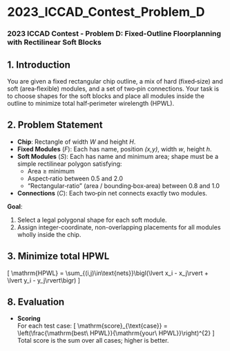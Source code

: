 # 2023_ICCAD_Contest_Problem_D  
### 2023 ICCAD Contest - Problem D: Fixed-Outline Floorplanning with Rectilinear Soft Blocks

## 1. Introduction  
You are given a fixed rectangular chip outline, a mix of hard (fixed‐size) and soft (area‐flexible) modules, and a set of two‐pin connections. Your task is to choose shapes for the soft blocks and place all modules inside the outline to minimize total half‐perimeter wirelength (HPWL).

## 2. Problem Statement  
- **Chip**: Rectangle of width _W_ and height _H_.  
- **Fixed Modules** (_F_): Each has name, position _(x,y)_, width _w_, height _h_.  
- **Soft Modules** (_S_): Each has name and minimum area; shape must be a simple rectilinear polygon satisfying:  
  - Area ≥ minimum  
  - Aspect‐ratio between 0.5 and 2.0  
  - “Rectangular‐ratio” (area / bounding‐box‐area) between 0.8 and 1.0  
- **Connections** (_C_): Each two‐pin net connects exactly two modules.  

**Goal**:  
1. Select a legal polygonal shape for each soft module.  
2. Assign integer-coordinate, non-overlapping placements for all modules wholly inside the chip.  
## 3. Minimize total HPWL  
\[
  \mathrm{HPWL}
  = \sum_{(i,j)\in\text{nets}}\bigl(\lvert x_i - x_j\rvert + \lvert y_i - y_j\rvert\bigr)
\]

## 8. Evaluation  
- **Scoring**  
  For each test case:
  \[
    \mathrm{score}_{\text{case}}
    = \left(\frac{\mathrm{best\ HPWL}}{\mathrm{your\ HPWL}}\right)^{2}
  \]
  Total score is the sum over all cases; higher is better.
